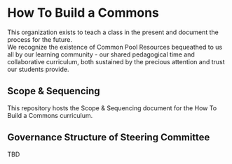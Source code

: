 # How To Build a Commons
This organization exists to teach a class in the present and document the process for the future.  
We recognize the existence of Common Pool Resources bequeathed to us all by our learning community - our shared pedagogical time and collaborative curriculum, both sustained by the precious attention and trust our students provide.

## Scope & Sequencing
This repository hosts the Scope & Sequencing document for the How To Build a Commons curriculum.

## Governance Structure of Steering Committee
TBD

